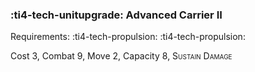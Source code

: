### :ti4-tech-unitupgrade: **Advanced Carrier II**

Requirements: :ti4-tech-propulsion: :ti4-tech-propulsion:

Cost 3, Combat 9, Move 2, Capacity 8, <span style="font-variant:small-caps;">Sustain Damage</span>

